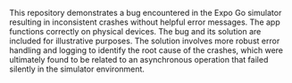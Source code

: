 This repository demonstrates a bug encountered in the Expo Go simulator resulting in inconsistent crashes without helpful error messages. The app functions correctly on physical devices.  The bug and its solution are included for illustrative purposes.  The solution involves more robust error handling and logging to identify the root cause of the crashes, which were ultimately found to be related to an asynchronous operation that failed silently in the simulator environment. 